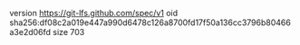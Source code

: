 version https://git-lfs.github.com/spec/v1
oid sha256:df08c2a019e447a990d6478c126a8700fd17f50a136cc3796b80466a3e2d06fd
size 703
